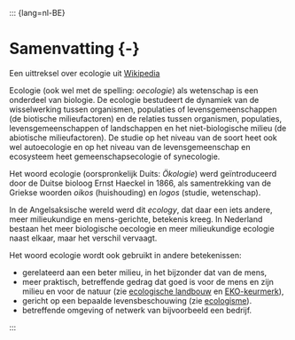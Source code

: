 ::: {lang=nl-BE}

# Samenvatting {-}

Een uittreksel over ecologie uit [Wikipedia](https://nl.wikipedia.org/wiki/Ecologie)

Ecologie (ook wel met de spelling: _oecologie_) als wetenschap is een onderdeel van biologie. 
De ecologie bestudeert de dynamiek van de wisselwerking tussen organismen, populaties of levensgemeenschappen (de biotische milieufactoren) en de relaties tussen organismen, populaties, levensgemeenschappen of landschappen en het niet-biologische milieu (de abiotische milieufactoren). 
De studie op het niveau van de soort heet ook wel autoecologie en op het niveau van de levensgemeenschap en ecosysteem heet gemeenschapsecologie of synecologie.

Het woord ecologie (oorspronkelijk Duits:
_Ökologie_)<!-- spell-check: ignore -->
werd geïntroduceerd door de Duitse bioloog
Ernst Haeckel <!-- spell-check: ignore -->
in 1866, als samentrekking van de Griekse woorden
_oikos_ <!-- spell-check: ignore -->
(huishouding) en _logos_ (studie, wetenschap).

In de Angelsaksische wereld werd dit
_ecology_,<!-- spell-check: ignore --> 
dat daar een iets andere, meer milieukundige en mens-gerichte, betekenis kreeg. 
In Nederland bestaan het meer biologische oecologie en meer milieukundige ecologie naast elkaar, maar het verschil vervaagt.

Het woord ecologie wordt ook gebruikt in andere betekenissen:

- gerelateerd aan een beter milieu, in het bijzonder dat van de mens, 
- meer praktisch, betreffende gedrag dat goed is voor de mens en zijn milieu en voor de natuur (zie [ecologische landbouw](https://nl.wikipedia.org/wiki/Ecologische_landbouw) en [EKO-keurmerk](https://nl.wikipedia.org/wiki/EKO-keurmerk)), 
- gericht op een bepaalde levensbeschouwing (zie [ecologisme](https://nl.wikipedia.org/wiki/Ecologisme)).
- betreffende omgeving of netwerk van bijvoorbeeld een bedrijf.

:::
